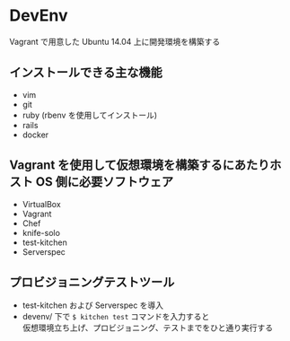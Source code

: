 # DevEnv

Vagrant で用意した Ubuntu 14.04 上に開発環境を構築する


## インストールできる主な機能
* vim
* git
* ruby (rbenv を使用してインストール)
* rails
* docker

## Vagrant を使用して仮想環境を構築するにあたりホスト OS 側に必要ソフトウェア
* VirtualBox
* Vagrant
* Chef
* knife-solo
* test-kitchen
* Serverspec

## プロビジョニングテストツール
* test-kitchen および Serverspec を導入
* devenv/ 下で `$ kitchen test` コマンドを入力すると  
  仮想環境立ち上げ、プロビジョニング、テストまでをひと通り実行する

